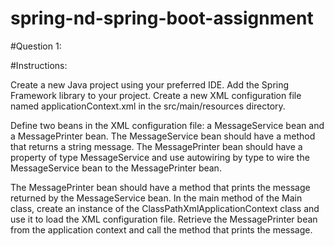 # spring-nd-spring-boot-assignment

#Question 1:

#Instructions:

Create a new Java project using your preferred IDE.
Add the Spring Framework library to your project.
Create a new XML configuration file named applicationContext.xml in the src/main/resources directory.

Define two beans in the XML configuration file: a MessageService bean and a MessagePrinter bean.
The MessageService bean should have a method that returns a string message.
The MessagePrinter bean should have a property of type MessageService and use autowiring by type to wire the MessageService bean to the MessagePrinter bean.

The MessagePrinter bean should have a method that prints the message returned by the MessageService bean.
In the main method of the Main class, create an instance of the ClassPathXmlApplicationContext class and use it to load the XML configuration file.
Retrieve the MessagePrinter bean from the application context and call the method that prints the message.
